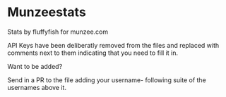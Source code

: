 # Munzeestats
Stats by fluffyfish for munzee.com


API Keys have been deliberatly removed from the files and replaced with comments next to them indicating that you need to fill it in. 

Want to be added? 

Send in a PR to the file adding your username- following suite of the usernames above it. 
